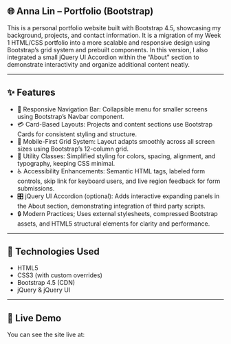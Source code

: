 ## 🌐 Anna Lin – Portfolio (Bootstrap) ##

This is a personal portfolio website built with Bootstrap 4.5, showcasing my background, projects, and contact information. It is a migration of my Week 1 HTML/CSS portfolio into a more scalable and responsive design using Bootstrap’s grid system and prebuilt components. In this version, I also integrated a small jQuery UI Accordion within the “About” section to demonstrate interactivity and organize additional content neatly.

--- 

## ✨ Features ##
- 🧭 Responsive Navigation Bar: Collapsible menu for smaller screens using Bootstrap’s Navbar component.
- 💳 Card-Based Layouts: Projects and content sections use Bootstrap Cards for consistent styling and structure.
- 🧱 Mobile-First Grid System: Layout adapts smoothly across all screen sizes using Bootstrap’s 12-column grid.
- 🎨 Utility Classes: Simplified styling for colors, spacing, alignment, and typography, keeping CSS minimal.
- ♿ Accessibility Enhancements: Semantic HTML tags, labeled form controls, skip link for keyboard users, and live region feedback for form submissions.
- 🎛️ jQuery UI Accordion (optional): Adds interactive expanding panels in the About section, demonstrating integration of third party scripts.
- 🔒 Modern Practices; Uses external stylesheets, compressed Bootstrap assets, and HTML5 structural elements for clarity and performance.

---

## 🧰 Technologies Used ##
- HTML5
- CSS3 (with custom overrides)
- Bootstrap 4.5 (CDN)
- jQuery & jQuery UI 

--- 

## 🔗 Live Demo

You can see the site live at: 
